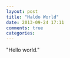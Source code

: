 ```yaml
---
layout: post
title: "Haldo World"
date: 2013-09-24 17:11
comments: true
categories: 
---
```


"Hello world."